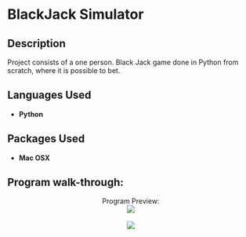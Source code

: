 <h1>BlackJack Simulator    </h1>

<h2>Description</h2>
Project consists of a one person. Black Jack game done in Python from scratch, where it is possible to bet.
<br />


<h2>Languages Used</h2>

- <b>Python</b> 

<h2>Packages Used </h2>

- <b>Mac OSX </b> 

<h2>Program walk-through:</h2>

<p align="center">
Program Preview: <br/>
<img src="https://i.imgur.com/ZMKnuNv.png"/>
<br />
<br />
<img src="https://i.imgur.com/GEHPb9w.png"/>
</p>

<!--
 ```diff
- text in red
+ text in green
! text in orange
# text in gray
@@ text in purple (and bold)@@
```
--!>
